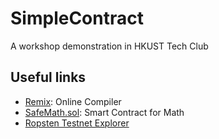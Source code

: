 # SimpleContract
A workshop demonstration in HKUST Tech Club

## Useful links
- [Remix](http://remix.ethereum.org/): Online Compiler 
- [SafeMath.sol](https://github.com/OpenZeppelin/zeppelin-solidity/blob/master/contracts/math/SafeMath.sol): Smart Contract for Math
- [Ropsten Testnet Explorer](https://ropsten.etherscan.io/)